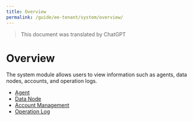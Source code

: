 ```yaml
---
title: Overview
permalink: /guide/ee-tenant/system/overview/
---
```


> This document was translated by ChatGPT

# Overview

The system module allows users to view information such as agents, data nodes, accounts, and operation logs.

- [Agent](./agent/)
- [Data Node](./data-node/)
- [Account Management](./account-management/)
- [Operation Log](./operation-log/)